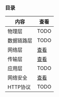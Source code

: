 ### 目录

| 内容       | 查看                                                         |
| ---------- | ------------------------------------------------------------ |
| 物理层     | TODO                                                         |
| 数据链路层 | TODO                                                         |
| 网络层     | [查看](https://github.com/gothicrush/learning/tree/master/Network/04.%20%E7%BD%91%E7%BB%9C%E5%B1%82) |
| 传输层     | [查看](https://github.com/gothicrush/learning/tree/master/Network/05.%E4%BC%A0%E8%BE%93%E5%B1%82) |
| 应用层     | TODO                                                         |
| 网络安全   | [查看](https://github.com/gothicrush/learning/tree/master/Network/07.%20%E7%BD%91%E7%BB%9C%E5%AE%89%E5%85%A8) |
| HTTP协议   | TODO                                                         |

